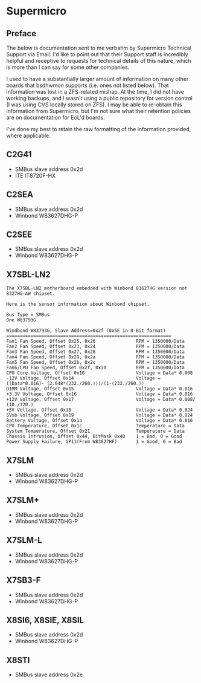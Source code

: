 # Supermicro

## Preface

The below is documentation sent to me verbatim by Supermicro Technical
Support via Email.  I'd like to point out that their Support staff is
incredibly helpful and receptive to requests for technical details of
this nature, which is more than I can say for some other companies.

I used to have a substantially larger amount of information on many
other boards that bsdhwmon supports (i.e. ones not listed below).  That
information was lost in a ZFS-related mishap.  At the time, I did not
have working backups, and I wasn't using a public repository for version
control (I was using CVS locally stored on ZFS).  I may be able to
re-obtain this information from Supermicro, but I'm not sure what their
retention policies are on documentation for EoL'd boards.

I've done my best to retain the raw formatting of the information
provided, where applicable.

## C2G41
- SMBus slave address 0x2d
- ITE IT8720F-HX

## C2SEA
- SMBus slave address 0x2d
- Winbond W83627DHG-P

## C2SEE
- SMBus slave address 0x2d
- Winbond W83627DHG-P

## X7SBL-LN2
```
The X7SBL-LN2 motherboard embedded with Winbond 83627HG version not 8327HG-AW chipset.

Here is the sensor information about Winbond chipset.

Bus Type = SMBus
One W83793G

Windbond W83793G, Slave Address=0x2f (0x5E in 8-Bit format)
=============================================================
Fan1 Fan Speed, Offset 0x25, 0x26               RPM = 1350000/Data
Fan2 Fan Speed, Offset 0x23, 0x24               RPM = 1350000/Data
Fan3 Fan Speed, Offset 0x27, 0x28               RPM = 1350000/Data
Fan4 Fan Speed, Offset 0x29, 0x2a               RPM = 1350000/Data
Fan5 Fan Speed, Offset 0x2b, 0x2c               RPM = 1350000/Data
Fan6/CPU Fan Speed, Offset 0x2f, 0x30           RPM = 1350000/Data
CPU Core Voltage, Offset 0x10                   Voltage = Data* 0.008
-12V Voltage, Offset 0x14                       Voltage = ((Data*0.016)- (2.048*(232./260.)))/(1-(232./260.))
DIMM Voltage, Offset 0x15                       Voltage = Data* 0.016
+3.3V Voltage, Offset 0x16                      Voltage = Data* 0.016
+12V Voltage, Offset 0x17                       Voltage = Data* 0.008/ (10./120.)
+5V Voltage, Offset 0x18                        Voltage = Data* 0.024
5Vsb Voltage, Offset 0x19                       Voltage = Data* 0.024
Battery Voltage, Offset 0x1a                    Voltage = Data* 0.016
CPU Temperature, Offset 0x1c                    Temperature = Data
System Temperature, Offset 0x21                 Temperature = Data
Chassis Intrusion, Offset 0x44, BitMask 0x40    1 = Bad, 0 = Good
Power Supply Failure, GP11(From W83627HF)       1 = Good, 0 = Bad
```

## X7SLM
- SMBus slave address 0x2d
- Winbond W83627DHG-P

## X7SLM+
- SMBus slave address 0x2d
- Winbond W83627DHG-P

## X7SLM-L
- SMBus slave address 0x2d
- Winbond W83627DHG-P

## X7SB3-F
- SMBus slave address 0x2d
- Winbond W83627DHG-P

## X8SI6, X8SIE, X8SIL
- SMBus slave address 0x2d
- Winbond W83627DHG-P

## X8STI
- SMBus slave address 0x2e


